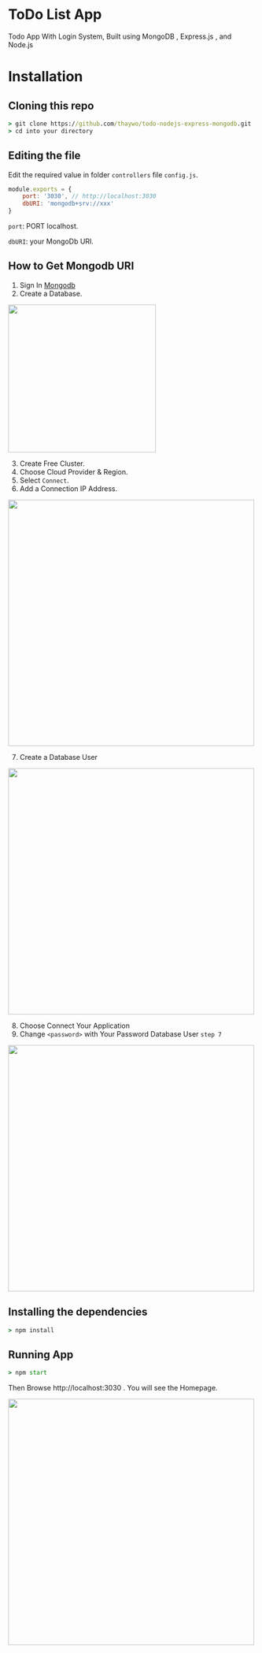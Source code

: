 # **ToDo List App**

Todo App With Login System, Built using MongoDB , Express.js , and Node.js


# Installation
## Cloning this repo
```cmd
> git clone https://github.com/thaywo/todo-nodejs-express-mongodb.git
> cd into your directory
```

## Editing the file
Edit the required value in folder `controllers` file `config.js`.

```js
module.exports = {
    port: '3030', // http://localhost:3030 
    dbURI: 'mongodb+srv://xxx' 
}
```

`port`: PORT localhost.

`dbURI`: your MongoDb URI. 

## How to Get Mongodb URI
1. Sign In [Mongodb](https://www.mongodb.com/)
2. Create a Database.
<img src="https://i.postimg.cc/R0D16X3C/1.png" width="300">

3. Create Free Cluster.
4. Choose Cloud Provider & Region.
5. Select `Connect`.
6. Add a Connection IP Address.
<img src="https://i.postimg.cc/gk1H2MZY/5-1.png" width="500">

7. Create a Database User
<img src="https://i.postimg.cc/T1zCLGPc/5-2.png" width="500">

8. Choose Connect Your Application
9. Change `<password>` with Your Password Database User `step 7`
<img src="https://i.postimg.cc/6pW4wgW2/db.png" width="500">

## Installing the dependencies
```cmd
> npm install
```

## Running App
```cmd
> npm start
```

Then Browse http://localhost:3030 . You will see the Homepage.

<img src="https://i.postimg.cc/nrdbmXmt/end.png" width="500">
